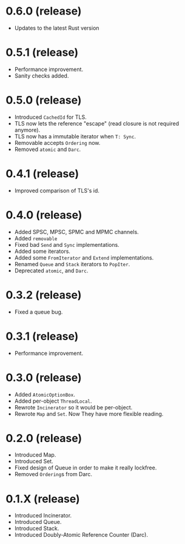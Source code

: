 # 0.6.0 (release)

- Updates to the latest Rust version

# 0.5.1 (release)

- Performance improvement.
- Sanity checks added.

# 0.5.0 (release)

- Introduced `CachedId` for TLS.
- TLS now lets the reference "escape" (read closure is not required anymore).
- TLS now has a immutable iterator when `T: Sync`.
- Removable accepts `Ordering` now.
- Removed `atomic` and `Darc`.

# 0.4.1 (release)

- Improved comparison of TLS's id.

# 0.4.0 (release)

- Added SPSC, MPSC, SPMC and MPMC channels.
- Added `removable`
- Fixed bad `Send` and `Sync` implementations.
- Added some iterators.
- Added some `FromIterator` and `Extend` implementations.
- Renamed `Queue` and `Stack` iterators to `PopIter`.
- Deprecated `atomic`, and `Darc`.

# 0.3.2 (release)

- Fixed a queue bug.

# 0.3.1 (release)

- Performance improvement.

# 0.3.0 (release)

- Added `AtomicOptionBox`.
- Added per-object `ThreadLocal`.
- Rewrote `Incinerator` so it would be per-object.
- Rewrote `Map` and `Set`. Now They have more flexible reading.

# 0.2.0 (release)

- Introduced Map.
- Introduced Set.
- Fixed design of Queue in order to make it really lockfree.
- Removed `Ordering`s from Darc.

# 0.1.X (release)

- Introduced Incinerator.
- Introduced Queue.
- Introduced Stack.
- Introduced Doubly-Atomic Reference Counter (Darc).
